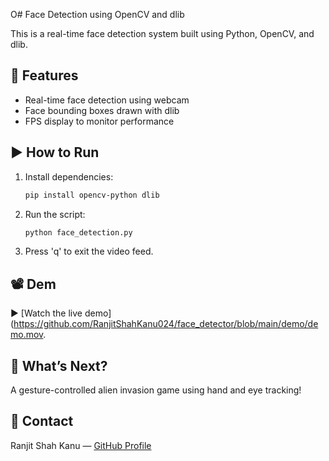 O# Face Detection using OpenCV and dlib

This is a real-time face detection system built using Python, OpenCV, and dlib.

## 📌 Features
- Real-time face detection using webcam
- Face bounding boxes drawn with dlib
- FPS display to monitor performance

## ▶️ How to Run
1. Install dependencies:
   ```bash
   pip install opencv-python dlib
   ```

2. Run the script:
   ```bash
   python face_detection.py
   ```

3. Press 'q' to exit the video feed.

## 📽️ Dem
▶️ [Watch the live demo](https://github.com/RanjitShahKanu024/face_detector/blob/main/demo/demo.mov.

## 🚀 What’s Next?
A gesture-controlled alien invasion game using hand and eye tracking!

## 💬 Contact
Ranjit Shah Kanu — [GitHub Profile](https://github.com/RanjitShahKanu024/face-detector)


